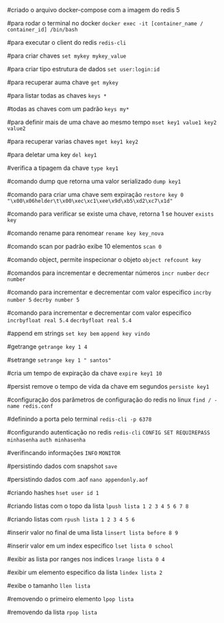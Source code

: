 #criado o arquivo docker-compose com a imagem do redis 5

#para rodar o terminal no docker
`docker exec -it [container_name / container_id] /bin/bash`

#para executar o client do redis
`redis-cli`

#para criar chaves
`set mykey mykey_value`

#para criar tipo estrutura de dados
`set user:login:id`

#para recuperar auma chave
`get mykey`

#para listar todas as chaves
`keys *`

#todas as chaves com um padrão
`keys my*`

#para definir mais de uma chave ao mesmo tempo
`mset key1 value1 key2 value2`

#para recuperar varias chaves
`mget key1 key2`

#para deletar uma key
`del key1`

#verifica a tipagem da chave
`type key1`

#comando dump que retorna uma valor serializado
`dump key1`

#comando para criar uma chave sem expiração
`restore key 0 "\x00\x06helder\t\x00\xec\xc1\xee\x9d\xb5\xd2\xc7\x1d"`

#comando para verificar se existe uma chave, retorna 1 se houver
`exists key`

#comando rename para renomear
`rename key key_nova`

#comando scan por padrão exibe 10 elementos
`scan 0`

#comando object, permite inspecionar o objeto
`object refcount key`

#comandos para incrementar e decrementar números
`incr number`
`decr number`

#comando para incrementar e decrementar com valor especifico
`incrby number 5`
`decrby number 5`

#comando para incrementar e decrementar com valor especifico
`incrbyfloat real 5.4`
`decrbyfloat real 5.4`

#append em strings
`set key bem`
`append key vindo`

#getrange
`getrange key 1 4`

#setrange
`setrange key 1 " santos"`

#cria um tempo de expiração da chave
`expire key1 10`

#persist remove o tempo de vida da chave em segundos
`persiste key1`

#configuração dos parâmetros de configuração do redis no linux
`find / -name redis.conf`

#definindo a porta pelo terminal
`redis-cli -p 6378`

#configurando autenticação no redis
`redis-cli`
`CONFIG SET REQUIREPASS minhasenha`
`auth minhasenha`

#verifincando informações
`INFO`
`MONITOR`

#persistindo dados com snapshot
`save`

#persistindo dados com .aof
`nano appendonly.aof`

#criando hashes
`hset user id 1`

#criando listas com o topo da lista
`lpush lista 1 2 3 4 5 6 7 8`

#criando listas com
`rpush lista 1 2 3 4 5 6`

#inserir valor no final de uma lista
`linsert lista before 8 9`

#inserir valor em um index especifico
`lset lista 0 school`

#exibir as lista por ranges nos indices
`lrange lista 0 4`

#exibir um elemento especifico da lista
`lindex lista 2`

#exibe o tamanho
`llen lista`

#removendo o primeiro elemento
`lpop lista`

#removendo da lista
`rpop lista`
